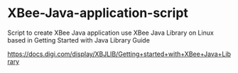 # XBee-Java-application-script
Script to create XBee Java application use XBee Java Library on Linux based in Getting Started with Java Library Guide

https://docs.digi.com/display/XBJLIB/Getting+started+with+XBee+Java+Library
